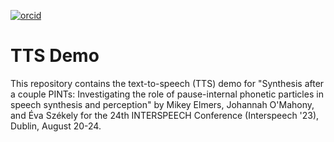 [![orcid](https://img.shields.io/badge/ORCID-0000--0002--3929--788X-green?style=plastic&logo=orcid&url=https://orcid.org/0000-0002-3929-788X)](https://orcid.org/0000-0002-3929-788X)

# TTS Demo
This repository contains the text-to-speech (TTS) demo for "Synthesis after a couple PINTs: Investigating the role of pause-internal phonetic particles in speech synthesis and perception" by Mikey Elmers, Johannah O'Mahony, and Éva Székely for the 24th INTERSPEECH Conference (Interspeech '23), Dublin, August 20-24.
